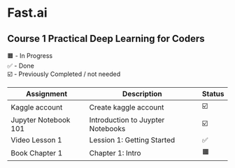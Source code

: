 # Fast.ai 

## Course 1 Practical Deep Learning for Coders

🟧 - In Progress <br>
✅ - Done <br>
☑️ - Previously Completed / not needed


| Assignment | Description | Status |
| ----------- | ----------- |----------- |
| Kaggle account | Create kaggle account | ☑️
| Jupyter Notebook 101 | Introduction to Juypter Notebooks | ☑️
| Video Lesson 1 | Lession 1: Getting Started | ✅
| Book Chapter 1 | Chapter 1: Intro | 🟧


